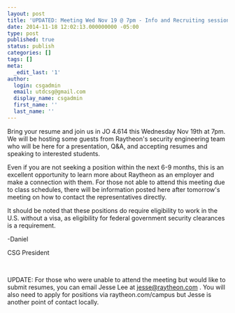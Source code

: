 ```yaml
---
layout: post
title: 'UPDATED: Meeting Wed Nov 19 @ 7pm - Info and Recruiting session with Raytheon'
date: 2014-11-18 12:02:13.000000000 -05:00
type: post
published: true
status: publish
categories: []
tags: []
meta:
  _edit_last: '1'
author:
  login: csgadmin
  email: utdcsg@gmail.com
  display_name: csgadmin
  first_name: ''
  last_name: ''
---
```


Bring your resume and join us in JO 4.614 this Wednesday Nov 19th at 7pm. We will be hosting some guests from Raytheon's security engineering team who will be here for a presentation, Q&A, and accepting resumes and speaking to interested students.

Even if you are not seeking a position within the next 6-9 months, this is an excellent opportunity to learn more about Raytheon as an employer and make a connection with them. For those not able to attend this meeting due to class schedules, there will be information posted here after tomorrow's meeting on how to contact the representatives directly.

It should be noted that these positions do require eligibility to work in the U.S. without a visa, as eligibility for federal government security clearances is a requirement.

-Daniel

CSG President

 

UPDATE: For those who were unable to attend the meeting but would like to submit resumes, you can email Jesse Lee at jesse@raytheon.com . You will also need to apply for positions via raytheon.com/campus but Jesse is another point of contact locally.
